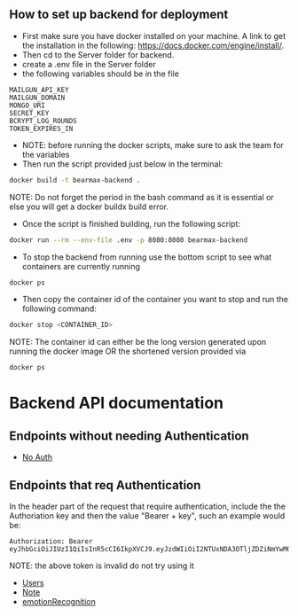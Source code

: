 ## How to set up backend for deployment
- First make sure you have docker installed on your machine. A link to get the installation in the following: https://docs.docker.com/engine/install/.
- Then cd to the Server folder for backend.
- create a .env file in the Server folder
- the following variables should be in the file

```
MAILGUN_API_KEY
MAILGUN_DOMAIN
MONGO_URI
SECRET_KEY
BCRYPT_LOG_ROUNDS
TOKEN_EXPIRES_IN
```

- NOTE: before running the docker scripts, make sure to ask the team for the variables
- Then run the script provided just below in the terminal:
```bash
docker build -t bearmax-backend .
```
NOTE: Do not forget the period in the bash command as it is essential or else you will get a docker buildx build error.

- Once the script is finished building, run the following script:
```bash
docker run --rm --env-file .env -p 8080:8080 bearmax-backend
```

- To stop the backend from running use the bottom script to see what containers are currently running
```bash
docker ps
```

- Then copy the container id of the container you want to stop and run the following command:
```bash
docker stop <CONTAINER_ID>
```
NOTE: The container id can either be the long version generated upon running the docker image OR the shortened version provided via 
```bash
docker ps
```

# Backend API documentation

## Endpoints without needing Authentication

* [No Auth](documentation/noAuth.md)

## Endpoints that req Authentication

In the header part of the request that require authentication, include the the Authoriation key and then the value "Bearer + key", such an example would be:

```
Authorization: Bearer eyJhbGciOiJIUzI1QiIsInR5cCI6IkpXVCJ9.eyJzdWIiOiI2NTUxNDA3OTljZDZiNmYwMGEzZjZlYjciLCJqdGkiOiI1M2I4YzM1NS1lZjRiLTRlOTAtOGRjYi01NmNjNGU2ODc3YzgiLCJpYXQiOjE2OTk5MDIzOTQsImV4cCI6MTY5OTk0NTU5NH0.L8NvN5APFJxMSEGtuHTcSpEWg9iampJkCStR46fsk4l
```

NOTE: the above token is invalid do not try using it

 * [Users](documentation/users.md)
 * [Note](documentation/note.md)
 * [emotionRecognition](documentation/emotionRecognition.md)